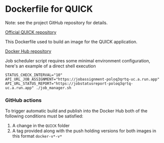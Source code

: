 # Dockerfile for QUICK

Note: see the project GitHub repository for details.

[Official QUICK repository](https://github.com/merzlab/QUICK)

This Dockerfile used to build an image for the QUICK application.

[Docker Hub repository](https://hub.docker.com/r/crtag/quick-app/)

Job scheduler script requires some minimal environment configuration, here's an example of a direct shell execution

`STATUS_CHECK_INTERVAL="10" API_URL_JOB_ASSIGNMENT="https://jobassignment-poloq3qrtq-uc.a.run.app" API_URL_STATUS_REPORT="https://jobstatusreport-poloq3qrtq-uc.a.run.app" ./job_manager.sh`

### GitHub actions

To trigger automatic build and publish into the Docker Hub both of the following conditions must be satisfied:

1. A change in the `QUICK` folder
2. A tag provided along with the push holding versions for both images in this format `docker-v*-v*`
